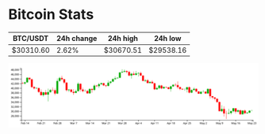 # Bitcoin Stats

BTC/USDT|24h change|24h high|24h low|
|---|---|---|---|
|$30310.60|2.62%|$30670.51|$29538.16|

<img src="./chart.svg">
